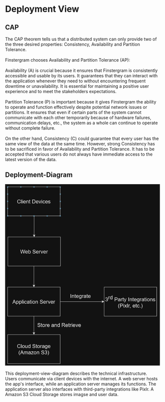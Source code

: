 # Deployment View

## CAP

The CAP theorem tells us that a distributed system can only provide two of the three desired properties: Consistency, Availability and Partition Tolerance.
<br><br>
Finstergram chooses Availability and Partition Tolerance (AP):
<br><br>
Availability (A) is crucial because it ensures that Finstergram is consistently accessible and usable by its users. It guarantees that they can interact with the application whenever they need to without encountering frequent downtime or unavailability. It is essential for maintaining a positive user experience and to meet the stakeholders expectations.
<br><br>
Partition Tolerance (P) is important because it gives Finstergram the ability to operate and function effectively despite potential network issues or partitions. It ensures that even if certain parts of the system cannot communicate with each other temporarily because of hardware failures, communication delays, etc., the system as a whole can continue to operate without complete failure.
<br><br>
On the other hand, Consistency (C) could guarantee that every user has the same view of the data at the same time. However, strong Consistency has to be sacrificed in favor of Availability and Partition Tolerance. It has to be accepted that various users do not always have immediate access to the latest version of the data.

## Deployment-Diagram

![alt text](images/deploymentnew.png)

This deployment-view-diagram describes the technical infrastructure. Users communicate via client devices with the internet. A web server hosts the app's interface, while an application server manages its functions. The application server also interfaces with third-party integrations like Pixlr. A Amazon S3 Cloud Storage stores imagse and user data.
